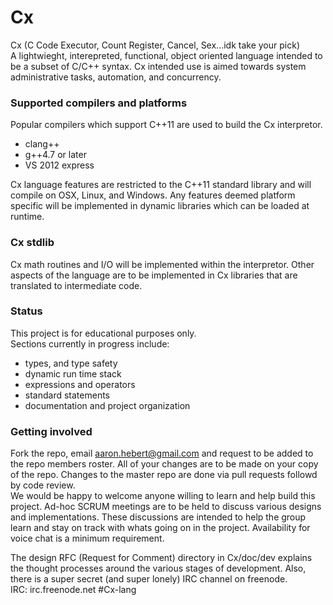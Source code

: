 Cx
==
Cx (C Code Executor, Count Register, Cancel, Sex...idk take your pick)<br>
A lightwieght, interepreted, functional, object oriented language intended to be a subset of C/C++ syntax. Cx intended use
is aimed towards system administrative tasks, automation, and concurrency.

### Supported compilers and platforms
Popular compilers which support C++11 are used to build the Cx interpretor.
* clang++
* g++4.7 or later
* VS 2012 express

Cx language features are restricted to the C++11 standard library and will compile on OSX, Linux, and Windows. Any 
features deemed platform specific will be implemented in dynamic libraries which can be loaded at runtime.

### Cx stdlib
Cx math routines and I/O will be implemented within the interpretor. Other aspects of the language are to be 
implemented in Cx libraries that are translated to intermediate code.

### Status
This project is for educational purposes only.<br>
Sections currently in progress include:
* types, and type safety
* dynamic run time stack
* expressions and operators
* standard statements
* documentation and project organization

### Getting involved
Fork the repo, email aaron.hebert@gmail.com and request to be added to the repo members roster. All of your changes are to be made on your copy of the repo. Changes to the master repo are done via pull requests followd by code review.<br>
We would be happy to welcome anyone willing to learn and help build this project. Ad-hoc SCRUM meetings are to be held to
discuss various designs and implementations. These discussions are intended to help the group learn and stay on track with
whats going on in the project. Availability for voice chat is a minimum requirement.<br>

The design RFC (Request for Comment) directory in Cx/doc/dev explains the thought processes around the various stages of
development. Also, there is a super secret (and super lonely) IRC channel on freenode.<br>
IRC: irc.freenode.net #Cx-lang
